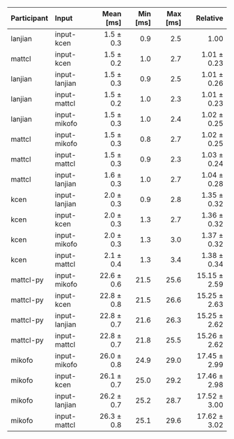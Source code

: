 | Participant | Input | Mean [ms] | Min [ms] | Max [ms] | Relative |
|:---|:---|---:|---:|---:|---:|
| lanjian | input-kcen | 1.5 ± 0.3 | 0.9 | 2.5 | 1.00 |
| mattcl | input-kcen | 1.5 ± 0.2 | 1.0 | 2.7 | 1.01 ± 0.23 |
| lanjian | input-lanjian | 1.5 ± 0.3 | 0.9 | 2.5 | 1.01 ± 0.26 |
| lanjian | input-mattcl | 1.5 ± 0.2 | 1.0 | 2.3 | 1.01 ± 0.23 |
| lanjian | input-mikofo | 1.5 ± 0.3 | 1.0 | 2.4 | 1.02 ± 0.25 |
| mattcl | input-mikofo | 1.5 ± 0.3 | 0.8 | 2.7 | 1.02 ± 0.25 |
| mattcl | input-mattcl | 1.5 ± 0.3 | 0.9 | 2.3 | 1.03 ± 0.24 |
| mattcl | input-lanjian | 1.6 ± 0.3 | 1.0 | 2.7 | 1.04 ± 0.28 |
| kcen | input-lanjian | 2.0 ± 0.3 | 0.9 | 2.8 | 1.35 ± 0.32 |
| kcen | input-kcen | 2.0 ± 0.3 | 1.3 | 2.7 | 1.36 ± 0.32 |
| kcen | input-mikofo | 2.0 ± 0.3 | 1.3 | 3.0 | 1.37 ± 0.32 |
| kcen | input-mattcl | 2.1 ± 0.4 | 1.3 | 3.4 | 1.38 ± 0.34 |
| mattcl-py | input-mikofo | 22.6 ± 0.6 | 21.5 | 25.6 | 15.15 ± 2.59 |
| mattcl-py | input-kcen | 22.8 ± 0.8 | 21.5 | 26.6 | 15.25 ± 2.63 |
| mattcl-py | input-lanjian | 22.8 ± 0.7 | 21.6 | 26.3 | 15.25 ± 2.62 |
| mattcl-py | input-mattcl | 22.8 ± 0.7 | 21.8 | 25.5 | 15.26 ± 2.62 |
| mikofo | input-mikofo | 26.0 ± 0.8 | 24.9 | 29.0 | 17.45 ± 2.99 |
| mikofo | input-kcen | 26.1 ± 0.7 | 25.0 | 29.2 | 17.46 ± 2.98 |
| mikofo | input-lanjian | 26.2 ± 0.7 | 25.2 | 28.7 | 17.52 ± 3.00 |
| mikofo | input-mattcl | 26.3 ± 0.8 | 25.1 | 29.6 | 17.62 ± 3.02 |
